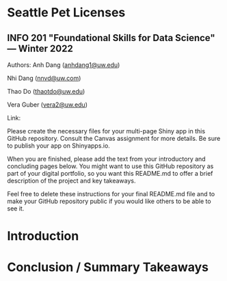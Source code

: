 # Seattle Pet Licenses
## INFO 201 "Foundational Skills for Data Science" — Winter 2022

Authors:
Anh Dang (anhdang1@uw.edu)

Nhi Dang (nnvd@uw.com)

Thao Do (thaotdo@uw.edu)

Vera Guber (vera2@uw.edu)

Link:

Please create the necessary files for your multi-page Shiny app in this GitHub repository. Consult the Canvas assignment for more details. Be sure to publish your app on Shinyapps.io.

When you are finished, please add the text from your introductory and concluding pages below. You might want to use this GitHub repository as part of your digital portfolio, so you want this README.md to offer a brief description of the project and key takeaways.

Feel free to delete these instructions for your final README.md file and to make your GitHub repository public if you would like others to be able to see it.

# Introduction



# Conclusion / Summary Takeaways
